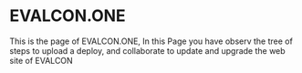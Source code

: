 # EVALCON.ONE
This is the page of EVALCON.ONE, In this Page you have observ the tree of steps to upload a deploy, and collaborate to update and upgrade the web site of EVALCON
